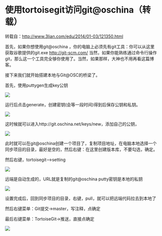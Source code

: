 # 使用tortoisegit访问git@oschina（转载）

转载自：http://www.3lian.com/edu/2014/01-03/121350.html

首先，如果你想使用git@oschina ，你的电脑上必须先有git工具：你可以从这里获取谷歌提供的git.exe http://git-scm.com/ 当然，如果你能熟练通过命令行操作git，那么这一个工具完全够你使用了。当然，如果那样，大神也不用再看这篇博客。

接下来我们就开始搭建本地与Git@OSC的桥梁了。

首先，使用puttygen生成key公钥

![](http://www.feng3d.me/wordpress/wp-content/uploads/2015/10/499089d61b1096f24dbcff5ddb86c0e0.png)

运行后点击generate，创建密钥(会等一段时间)得到后保存公钥和私钥。

![](http://www.feng3d.me/wordpress/wp-content/uploads/2015/10/7e02e990b35d07100ade506f910a2838.png)

这时候就可以进入http://git.oschina.net/keys/new，添加自己的公钥，

![](http://www.feng3d.me/wordpress/wp-content/uploads/2015/10/73d3e8720abf55f0c20d03adf4d9fcd7.jpg)

此时就可以在git@oschina创建一个项目了，复制项目地址，在电脑本地选择一个同步项目的目录，最好是空的，然后右键：在这里创建版本库，不要勾选，确定。

然后右键，tortoisegit–>setting

![](http://www.feng3d.me/wordpress/wp-content/uploads/2015/10/c9488f07da1a0a9b1843970fcfecaddf.png)

远端是自动生成的，URL就是复制的git@oschina putty密钥是本地的私钥

![](http://www.feng3d.me/wordpress/wp-content/uploads/2015/10/7ca7c47dc24d550a605d0de7abff9c60.jpg)

设置完成后，回到同步项目的目录，右键，pull，就可以把远端代码拉去到本地了

然后右键菜单：Git提交->master，写注释，点确定

最后右键菜单：TortoiseGit->推送，直接点确定

![](http://www.feng3d.me/wordpress/wp-content/uploads/2015/10/85d392a6351a95726f8684b97259fce4.jpg)

